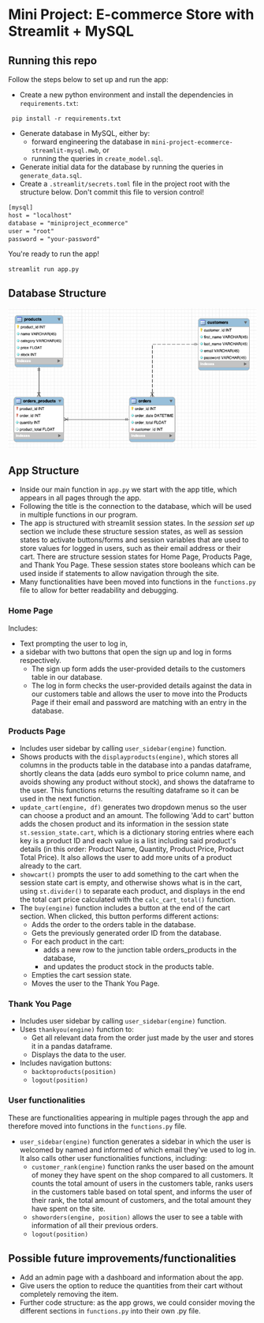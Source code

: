 # Mini Project: E-commerce Store with Streamlit + MySQL

## Running this repo
Follow the steps below to set up and run the app:

- Create a new python environment and install the dependencies in `requirements.txt`:
```
 pip install -r requirements.txt
 ```

- Generate database in MySQL, either by: 
  - forward engineering the database in `mini-project-ecommerce-streamlit-mysql.mwb`, or
  - running the queries in `create_model.sql`.
- Generate initial data for the database by running the queries in `generate_data.sql`.
- Create a `.streamlit/secrets.toml` file in the project root with the structure below. Don't commit this file to version control!
```
[mysql]
host = "localhost"
database = "miniproject_ecommerce"
user = "root"
password = "your-password"
```

You're ready to run the app! 
```
streamlit run app.py
```


## Database Structure
![Schema](images/schema.png)

## App Structure
- Inside our main function in `app.py` we start with the app title, which appears in all pages through the app. 
- Following the title is the connection to the database, which will be used in multiple functions in our program.
- The app is structured with streamlit session states. In the _session set up_ section we include these structure session states, as well as session states to activate buttons/forms and session variables that are used to store values for logged in users, such as their email address or their cart. There are structure session states for Home Page, Products Page, and Thank You Page. These session states store booleans which can be used inside if statements to allow navigation through the site.
- Many functionalities have been moved into functions in the `functions.py` file to allow for better readability and debugging.

### Home Page
Includes:
- Text prompting the user to log in,
- a sidebar with two buttons that open the sign up and log in forms respectively.
  - The sign up form adds the user-provided details to the customers table in our database.
  - The log in form checks the user-provided details against the data in our customers table and allows the user to move into the Products Page if their email and password are matching with an entry in the database.

### Products Page
- Includes user sidebar by calling `user_sidebar(engine)` function.
- Shows products with the `displayproducts(engine)`, which stores all columns in the products table in the database into a pandas dataframe, shortly cleans the data (adds euro symbol to price column name, and avoids showing any product without stock), and shows the dataframe to the user. This functions returns the resulting dataframe so it can be used in the next function.
- `update_cart(engine, df)` generates two dropdown menus so the user can choose a product and an amount. The following 'Add to cart' button adds the chosen product and its information in the session state `st.session_state.cart`, which is a dictionary storing entries where each key is a product ID and each value is a list including said product's details (in this order: Product Name, Quantity, Product Price, Product Total Price). It also allows the user to add more units of a product already to the cart. 
- `showcart()` prompts the user to add something to the cart when the session state cart is empty, and otherwise shows what is in the cart, using `st.divider()` to separate each product, and displays in the end the total cart price calculated with the `calc_cart_total()` function.
- The `buy(engine)` function includes a button at the end of the cart section. When clicked, this button performs different actions:
  - Adds the order to the orders table in the database.
  - Gets the previously generated order ID from the database.
  - For each product in the cart:
    - adds a new row to the junction table orders_products in the database,
    - and updates the product stock in the products table.
  - Empties the cart session state.
  - Moves the user to the Thank You Page.

### Thank You Page
- Includes user sidebar by calling `user_sidebar(engine)` function.
- Uses `thankyou(engine)` function to:
  - Get all relevant data from the order just made by the user and stores it in a pandas dataframe.
  - Displays the data to the user.
- Includes navigation buttons:
  - `backtoproducts(position)`
  - `logout(position)`
### User functionalities
These are functionalities appearing in multiple pages through the app and therefore moved into functions in the `functions.py` file.
- `user_sidebar(engine)` function generates a sidebar in which the user is welcomed by named and informed of which email they've used to log in. It also calls other user functionalities functions, including:
  - `customer_rank(engine)` function ranks the user based on the amount of money they have spent on the shop compared to all customers. It counts the total amount of users in the customers table, ranks users in the customers table based on total spent, and informs the user of their rank, the total amount of customers, and the total amount they have spent on the site.
  - `showorders(engine, position)` allows the user to see a table with information of all their previous orders.
  - `logout(position)`

## Possible future improvements/functionalities
- Add an admin page with a dashboard and information about the app.
- Give users the option to reduce the quantities from their cart without completely removing the item.
- Further code structure: as the app grows, we could consider moving the different sections in `functions.py` into their own .py file.